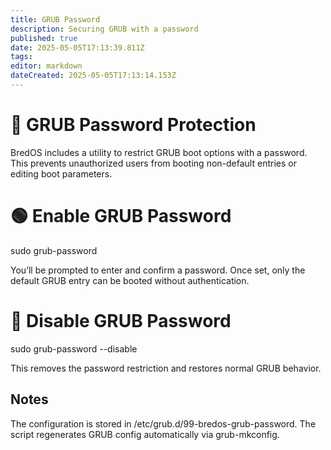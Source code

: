 ```yaml
---
title: GRUB Password
description: Securing GRUB with a password
published: true
date: 2025-05-05T17:13:39.811Z
tags: 
editor: markdown
dateCreated: 2025-05-05T17:13:14.153Z
---
```


# 🔐 GRUB Password Protection

BredOS includes a utility to restrict GRUB boot options with a password.
This prevents unauthorized users from booting non-default entries or editing boot parameters.

# 🟢 Enable GRUB Password

sudo grub-password

You’ll be prompted to enter and confirm a password.
Once set, only the default GRUB entry can be booted without authentication.

# 🔴 Disable GRUB Password

sudo grub-password --disable

This removes the password restriction and restores normal GRUB behavior.

## Notes

The configuration is stored in /etc/grub.d/99-bredos-grub-password.
The script regenerates GRUB config automatically via grub-mkconfig.